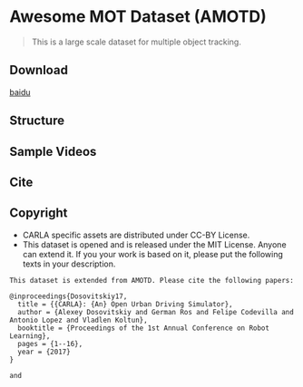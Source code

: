 # Awesome MOT Dataset (AMOTD)
> This is a large scale dataset for multiple object tracking.


## Download

[baidu](https://pan.baidu.com/s/1ma0rZIW6vfXeq5tdEk6K2w)

## Structure


## Sample Videos


## Cite


## Copyright
- CARLA specific assets are distributed under CC-BY License.
- This dataset is opened and is released under the MIT License. Anyone can extend it. If you your work is based on it, please put the following texts in your description.
```
This dataset is extended from AMOTD. Please cite the following papers:

@inproceedings{Dosovitskiy17,
  title = {{CARLA}: {An} Open Urban Driving Simulator},
  author = {Alexey Dosovitskiy and German Ros and Felipe Codevilla and Antonio Lopez and Vladlen Koltun},
  booktitle = {Proceedings of the 1st Annual Conference on Robot Learning},
  pages = {1--16},
  year = {2017}
}

and 



```

